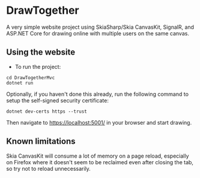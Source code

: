# DrawTogether

A very simple website project using SkiaSharp/Skia CanvasKit, SignalR, and ASP.NET Core for drawing online with multiple users on the same canvas.

## Using the website

* To run the project:

```
cd DrawTogetherMvc
dotnet run
```

Optionally, if you haven't done this already, run the following command to setup the self-signed security certificate:

```
dotnet dev-certs https --trust
```

Then navigate to [https://localhost:5001/](https://localhost:5001/) in your browser and start drawing.

## Known limitations

Skia CanvasKit will consume a lot of memory on a page reload, especially on Firefox where it doesn't seem to be reclaimed even after closing the tab, so try not to reload unnecessarily.
